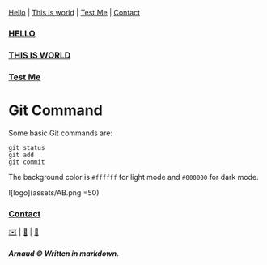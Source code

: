 [Hello](hello) | [This is world](Test) | [Test Me](Here) | [Contact](contact)

### [HELLO](hello)


### [THIS IS WORLD](Test)

### [Test Me](Here)
# Git Command
Some basic Git commands are:

```
git status
git add
git commit
```
The background color is `#ffffff` for light mode and `#000000` for dark mode.


![logo](assets/AB.png =50)



### [Contact](contact)
[✉️](mailto:arnobarbotte@gmail.com) | [📱](tel:+33688225022) | [🔗](https://fr.linkedin.com/in/arnaudbarbotte)

##### Arnaud ©  Written in markdown.